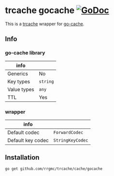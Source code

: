 # trcache gocache [![GoDoc](https://godoc.org/github.com/rrgmc/trcache/cache/gocache?status.png)](https://godoc.org/github.com/rrgmc/trcache/cache/gocache)

This is a [trcache](https://github.com/rrgmc/trcache) wrapper for [go-cache](https://github.com/patrickmn/go-cache).

## Info

### go-cache library

| info        |          |
|-------------|----------|
| Generics    | No       |
| Key types   | `string` |
| Value types | `any`    |
| TTL         | Yes      |

### wrapper

| info              |                  |
|-------------------|------------------|
| Default codec     | `ForwardCodec`   |
| Default key codec | `StringKeyCodec` |

## Installation

```shell
go get github.com/rrgmc/trcache/cache/gocache
```
